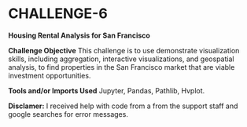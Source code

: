 # CHALLENGE-6
**Housing Rental Analysis for San Francisco**

**Challenge Objective**
This challenge is to use demonstrate visualization skills, including aggregation, interactive visualizations, and geospatial analysis, to find properties in the San Francisco market that are viable investment opportunities.

**Tools and/or Imports Used**
Jupyter, Pandas, Pathlib, Hvplot.

**Disclamer:**
I received help with code from a from the support staff and google searches for error messages.
